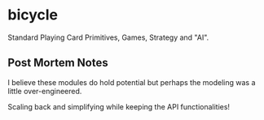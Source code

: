 bicycle
=======

Standard Playing Card Primitives, Games, Strategy and "AI".


Post Mortem Notes
-----------------
I believe these modules do hold potential but perhaps the modeling was a little over-engineered.

Scaling back and simplifying while keeping the API functionalities!
